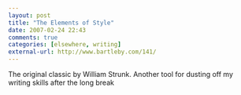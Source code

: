 ```yaml
---
layout: post  
title: "The Elements of Style"  
date: 2007-02-24 22:43  
comments: true  
categories: [elsewhere, writing]
external-url: http://www.bartleby.com/141/
---
```


The original classic by William Strunk. Another tool for dusting off my writing skills after the long break
